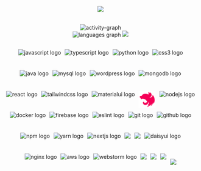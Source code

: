 <p align="center">
  <img src="https://readme-typing-svg.demolab.com/?lines=Hello,%20it's%20Bhathiya%20Prasad%20😎;Full%20Stack%20Software%20Engineer%20💻;Junior%20DevOps%20Engineer%20🔧;Developer%20of%20BP%20translate%20library%20📚;Developer%20of%20BP%20color%20library%20🎨;Always%20learning%20and%20growing%20📚🌱;Falling%20in%20love%20with%20NGINX%20❤️⚡&font=Fira%20Code&center=true&width=700&height=45&color=fff53a&vCenter=true&pause=1000&size=22" />
</p>



## 

<div align="center">
  <img src="https://github-readme-activity-graph.vercel.app/graph?username=BhathiyaPrasad&radius=16&theme=gruvbox&area=true&order=5&hide_border=true&hide_title=false&title=Contribution%20Graph" height="240" alt="activity-graph"  />
</div>

<div align="center">
  <img src="https://github-readme-stats.vercel.app/api/top-langs?username=BhathiyaPrasad&locale=en&hide_title=false&layout=compact&card_width=320&langs_count=8&theme=gruvbox&hide_border=true&order=2&cache_seconds=1800&card_width=320"" height="150" alt="languages graph" />
<img  src="https://github-readme-stats-eight-theta.vercel.app/api?username=bhathiyaprasad&theme=gruvbox&show_icons=true&hide_border=true&count_private=true&card_width=250&include_all_commits=true&count_private=true" height="150"  />
</div>

 

<!--   <a href="https://github.com/BhathiyaPrasad/bp-color-library"> -->
<!--     <img src="https://github-readme-stats.vercel.app/api/pin/?username=BhathiyaPrasad&repo=bp-color&theme=gruvbox&hide_border=true&card_width=320"  />
  </a> -->
<!--   <a href="https://github.com/BhathiyaPrasad/react-portfolio"> -->
<!--     <img src="https://github-readme-stats.vercel.app/api/pin/?username=BhathiyaPrasad&repo=react-portfolio&theme=gruvbox&hide_border=true&card_width=320" height="150"  /> -->
<!--   </a> -->
<!-- </div> -->

##  
<div align="center" style="display: flex; flex-wrap: wrap; justify-content: center; gap: 10px;">
  <img src="https://cdn.jsdelivr.net/gh/devicons/devicon/icons/javascript/javascript-original.svg" height="45" alt="javascript logo" />
  <img src="https://cdn.jsdelivr.net/gh/devicons/devicon/icons/typescript/typescript-original.svg" height="45" alt="typescript logo" />
  <img src="https://cdn.jsdelivr.net/gh/devicons/devicon@latest/icons/python/python-original-wordmark.svg" height="45" alt="python logo" />  
  <img src="https://cdn.jsdelivr.net/gh/devicons/devicon/icons/css3/css3-original.svg" height="45" alt="css3 logo" />  
  <img src="https://cdn.jsdelivr.net/gh/devicons/devicon/icons/java/java-original.svg" height="45" alt="java logo" />
  <img src="https://cdn.jsdelivr.net/gh/devicons/devicon/icons/mysql/mysql-original.svg" height="45" alt="mysql logo" />
  <img src="https://cdn.jsdelivr.net/gh/devicons/devicon/icons/wordpress/wordpress-original.svg" height="45" alt="wordpress logo" />
  <img src="https://cdn.jsdelivr.net/gh/devicons/devicon/icons/mongodb/mongodb-original.svg" height="45" alt="mongodb logo" />
  <img src="https://cdn.jsdelivr.net/gh/devicons/devicon/icons/react/react-original.svg" height="45" alt="react logo" />
  <img src="https://cdn.jsdelivr.net/gh/devicons/devicon/icons/tailwindcss/tailwindcss-original-wordmark.svg" height="45" alt="tailwindcss logo" />
  <img src="https://cdn.jsdelivr.net/gh/devicons/devicon/icons/materialui/materialui-original.svg" height="45" alt="materialui logo" />
  <img src="icons8-nestjs-logo-48.png" height="45" alt="nestjs logo" />
  <img src="https://cdn.jsdelivr.net/gh/devicons/devicon/icons/nodejs/nodejs-original.svg" height="45" alt="nodejs logo" />
  <img src="https://cdn.jsdelivr.net/gh/devicons/devicon/icons/docker/docker-original.svg" height="45" alt="docker logo" />
  <img src="https://cdn.jsdelivr.net/gh/devicons/devicon/icons/firebase/firebase-plain.svg" height="45" alt="firebase logo" />
  <img src="https://cdn.jsdelivr.net/gh/devicons/devicon/icons/eslint/eslint-original.svg" height="45" alt="eslint logo" />
  <img src="https://cdn.jsdelivr.net/gh/devicons/devicon/icons/git/git-original.svg" height="45" alt="git logo" />
  <img src="https://cdn.jsdelivr.net/gh/devicons/devicon/icons/github/github-original.svg" height="45" alt="github logo" />
  <img src="https://cdn.jsdelivr.net/gh/devicons/devicon/icons/npm/npm-original-wordmark.svg" height="45" alt="npm logo" />
  <img src="https://cdn.jsdelivr.net/gh/devicons/devicon/icons/yarn/yarn-original.svg" height="45" alt="yarn logo" />
  <img src="https://cdn.jsdelivr.net/gh/devicons/devicon@latest/icons/nextjs/nextjs-original.svg" height="45" alt="nextjs logo" />
  <img src="https://cdn.jsdelivr.net/gh/devicons/devicon@latest/icons/notion/notion-original.svg" height="45" />       
  <img src="https://cdn.jsdelivr.net/gh/devicons/devicon@latest/icons/ngrx/ngrx-original.svg" height="45" />
  <img src="https://daisyui.com/favicon.ico" height="45" alt="daisyui logo" />
  <img src="https://cdn.jsdelivr.net/gh/devicons/devicon/icons/nginx/nginx-original.svg" height="45" alt="nginx logo" />
  <img src="https://cdn.jsdelivr.net/gh/devicons/devicon@latest/icons/amazonwebservices/amazonwebservices-plain-wordmark.svg" height="45" alt="aws logo" />
  <img src="https://cdn.jsdelivr.net/gh/devicons/devicon@latest/icons/webstorm/webstorm-original.svg" height="45" alt="webstorm logo" />
  <img src="https://cdn.jsdelivr.net/gh/devicons/devicon@latest/icons/kubernetes/kubernetes-original.svg" height="45" />            
  <img src="https://cdn.jsdelivr.net/gh/devicons/devicon@latest/icons/visualstudio/visualstudio-original.svg" height="45" />        
  <img src="https://cdn.jsdelivr.net/gh/devicons/devicon@latest/icons/vercel/vercel-original-wordmark.svg" height="45" />
          


<p align="center">
  <img src="https://capsule-render.vercel.app/api?type=waving&color=gradient&height=100&section=footer"/>
</p>
